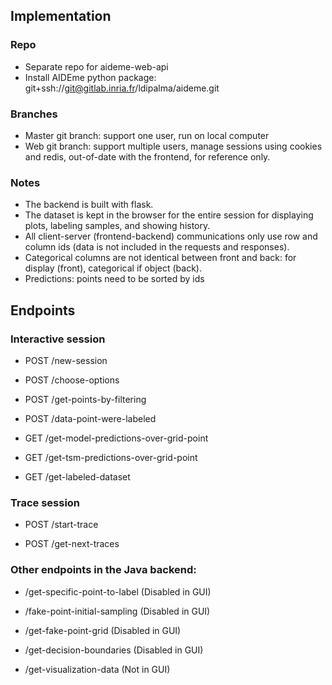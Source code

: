 ## Implementation

### Repo

- Separate repo for aideme-web-api
- Install AIDEme python package: git+ssh://git@gitlab.inria.fr/ldipalma/aideme.git

### Branches

- Master git branch: support one user, run on local computer
- Web git branch: support multiple users, manage sessions using cookies and redis, out-of-date with the frontend, for reference only.

### Notes

- The backend is built with flask.
- The dataset is kept in the browser for the entire session for displaying plots, labeling samples, and showing history.
- All client-server (frontend-backend) communications only use row and column ids (data is not included in the requests and responses).
- Categorical columns are not identical between front and back: for display (front), categorical if object (back).
- Predictions: points need to be sorted by ids

## Endpoints

### Interactive session

- POST /new-session

- POST /choose-options

- POST /get-points-by-filtering

- POST /data-point-were-labeled

- GET /get-model-predictions-over-grid-point

- GET /get-tsm-predictions-over-grid-point

- GET /get-labeled-dataset

### Trace session

- POST /start-trace

- POST /get-next-traces

### Other endpoints in the Java backend:

- /get-specific-point-to-label (Disabled in GUI)

- /fake-point-initial-sampling (Disabled in GUI)

- /get-fake-point-grid (Disabled in GUI)

- /get-decision-boundaries (Disabled in GUI)

- /get-visualization-data (Not in GUI)
